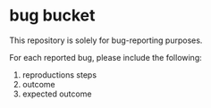 # bug bucket

This repository is solely for bug-reporting purposes. 

For each reported bug, please include the following: 
1. reproductions steps
2. outcome
3. expected outcome
